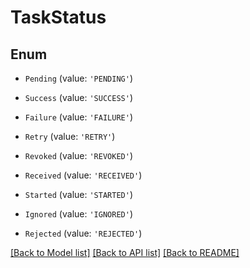 # TaskStatus


## Enum

* `Pending` (value: `'PENDING'`)

* `Success` (value: `'SUCCESS'`)

* `Failure` (value: `'FAILURE'`)

* `Retry` (value: `'RETRY'`)

* `Revoked` (value: `'REVOKED'`)

* `Received` (value: `'RECEIVED'`)

* `Started` (value: `'STARTED'`)

* `Ignored` (value: `'IGNORED'`)

* `Rejected` (value: `'REJECTED'`)

[[Back to Model list]](../README.md#documentation-for-models) [[Back to API list]](../README.md#documentation-for-api-endpoints) [[Back to README]](../README.md)
